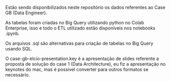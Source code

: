 Estão sendo disponibilizados neste repositório os dados referentes ao Case GB (Data Engineer).

As tabelas foram criadas no Big Query utilizando python no Colab Enterprise, isso e todo o ETL utilizado estão disponíveis nos notebooks .ipynb.

Os arquivos .sql são alternativas para criação de tabelas no Big Query usando SQL.

O case-gb-elcio-presentation.key é a apresentação de slides referente a proposta de solução do case 1 (Data Architecture), eu fiz a apresentação no keynotes do mac, mas é possível converter para outros formatos se necessário.
